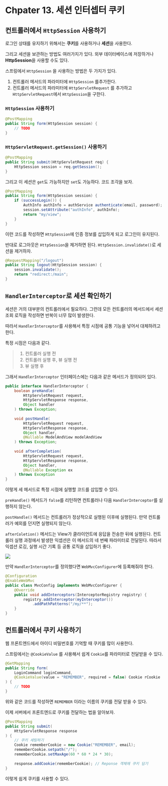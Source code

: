 # Chpater 13. 세션 인터셉터 쿠키

## 컨트롤러에서 `HttpSession` 사용하기

로그인 상태를 유지하기 위해서는 **쿠키**를 사용하거나 **세션**을 사용한다.

그리고 세션을 보관하는 방법도 여러가지가 있다. 외부 데이터베이스에 저장하거나 **HttpSession**을 사용할 수도 있다.

스프링에서 `HttpSession` 을 사용하는 방법은 두 가지가 있다.

1. 컨트롤러 메서드의 파라미터에 `HttpSession` 를추가한다.
2. 컨트롤러 메서드의 파라미터에 `HttpServletRequest` 를 추가하고 `HttpServletRequest`에서 `HttpSession`을 구한다.



### `HttpSession` 사용하기

```java
@PostMapping
public String form(HttpSession session) {
    // TODO
}
```



### `HttpServletRequest.getSession()` 사용하기

```java
@PostMapping
public String submit(HttpServletRequest req) {
    HttpSession session = req.getSession();
}
```



그리고 이 세션은 `get`도 가능하지만 `set`도 가능하다. 코드 조각을 보자.

```java
@PostMapping
public String form(HttpSession session) {
	if (successLogin()) {
        AuthInfo authInfo = authService authenticate(email, password);
        session.setAttribute("authInfo", authInfo);
        return "my/view";
    }
}
```

이런 코드를 작성하면 `HttpSession`에 인증 정보를 삽입하게 되고 로그인이 유지된다.

반대로 로그아웃은 `HttpSession`을 제거하면 된다. `HttpSession.invalidate()`로 세션을 제거하자.

```java
@RequestMapping("/logout")
public String logout(HttpSession session) {
    session.invalidate();
    return "redirect:/main";
}
```



## `HandlerInterceptor`로 세션 확인하기

세션은 거의 대부분의 컨트롤러에서 필요하다. 그런데 모든 컨트롤러의 메서드에서 세션 조회 로직을 작성하면 반복이 너무 많이 발생한다.

따라서 `HandlerInterceptor`를 사용해서 특정 시점에 공통 기능을 넣어서 대체하려고 한다.

특정 시점은 다음과 같다.



> 1. 컨트롤러 실행 전
> 2. 컨트롤러 실행 후, 뷰 실행 전
> 3. 뷰 실행 후



그래서 `HandlerInterceptor` 인터페이스에는 다음과 같은 메서드가 정의되어 있다.

```java
public interface HandlerInterceptor {
	boolean preHandle(
        HttpServletRequest request, 
        HttpServletResponse response, 
        Object handler
    ) throws Exception;
    
	void postHandle(
        HttpServletRequest request, 
        HttpServletResponse response, 
        Object handler,
		@Nullable ModelAndView modelAndView
    ) throws Exception;
    
    void afterCompletion(
        HttpServletRequest request, 
        HttpServletResponse response, 
        Object handler,
		@Nullable Exception ex
    ) throws Exception
}
```

이렇게 세 메서드로 특정 시점에 실행할 코드를 삽입할 수 있다.

`preHandle()` 메서드가 `false`를 리턴하면 컨트롤러나 다음 `HandlerInterceptor`를 실행하지 않는다.

`postHandle()` 메서드는 컨트롤러가 정상적으로 실행된 이후에 실행된다. 만약 컨트롤러가 예외를 던지면 실행되지 않는다.

`afterColetion()` 메서드는 View가 클라이언트에 응답을 전송한 뒤에 실행된다. 컨트롤러 실행 과정에서 발생한 익셉션은 이 메서드의 네 번째 파라미터로 전달된다. 따라서 익셉션 로깅, 실행 시간 기록 등 공통 로직을 삽입하기 좋다.

![](https://images.velog.io/images/prayme/post/a7db0543-a4e0-4e8f-a5dd-e121562e050f/%7B05F31CF4-D488-4BFA-A63B-72C7366A33DE%7D.png)



만약 `HandlerInterceptor`를 정의했다면 `WebMvcConfigurer`에 등록해줘야 한다.

```java
@Configuration
@EnableWebMvc
public class MvcConfig implements WebMvcConfigurer {
    @Override
    public void addInterceptors(InterceptorRegistry registry) {
        registry.addInterceptor(myInterceptor())
            .addPathPatterns("/my/**");
    }
}
```



## 컨트롤러에서 쿠키 사용하기

웹 프론트엔드에서 아이디 비밀번호를 기억할 때 쿠키를 많이 사용한다.

스프링에서는 `@CookieValue` 를 사용해서 쉽게 `Cookie`를 파라미터로 전달받을 수 있다.

```java
@GetMapping
public String form(
    LoginCommand loginCommand,
    @CookieValue(value = "REMEMBER", required = false) Cookie rCookie
) {
    // TODO
}
```

위와 같은 코드를 작성하면 `REMEMBER` 이라는 이름의 쿠키를 전달 받을 수 있다.

이제 서버에서 프론트엔드로 쿠키를 전달하는 법을 알아보자.

```java
@PostMapping
public String submit(
	HttpServletResponse response
) {
    // 쿠키 세팅하기
    Cookie rememberCookie = new Cookie("REMEMBER", email);
    rememberCookie.setpath("/");
    rememberCookie.setMaxAge(60 * 60 * 24 * 30);
    
    response.addCookie(rememberCookie); // Reponse 객체에 쿠키 담기
}
```

이렇게 쉽게 쿠키를 사용할 수 있다.